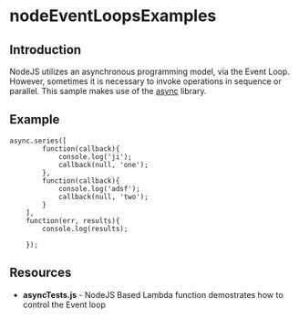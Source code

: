 # nodeEventLoopsExamples


## Introduction
NodeJS utilizes an asynchronous programming model, via the Event Loop. However, sometimes it is necessary to invoke operations in sequence or parallel. This sample makes use of the [async](https://caolan.github.io/async/) library.

## Example

```node
async.series([
		function(callback){
			console.log('ji');
			callback(null, 'one');
		},
		function(callback){
			console.log('adsf');
			callback(null, 'two');
		}
	],
	function(err, results){
		console.log(results);
		
	});
```

## Resources

- **asyncTests.js** - NodeJS Based Lambda function demostrates how to control the Event loop
